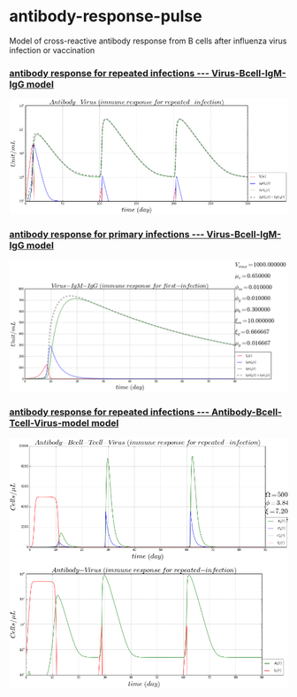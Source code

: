 # antibody-response-pulse
Model of cross-reactive antibody response from B cells after influenza virus infection or vaccination

### [antibody response for repeated infections --- Virus-Bcell-IgM-IgG model](http://nbviewer.ipython.org/github/blab/antibody-response-pulse/blob/master/bcell-array/Virus_Bcell_IgM_IgG_model.ipynb)
![alt tag](https://github.com/blab/antibody-response-pulse/blob/master/bcell-array/figure/antibody-response-repeated-infection.png)

### [antibody response for primary infections --- Virus-Bcell-IgM-IgG model](http://nbviewer.ipython.org/github/blab/antibody-response-pulse/blob/master/bcell-array/IgM_IgG_first_infection.ipynb)
![alt tag](https://github.com/blab/antibody-response-pulse/blob/master/bcell-array/figure/antibody-response-1st.png)

### [antibody response for repeated infections --- Antibody-Bcell-Tcell-Virus-model model](http://nbviewer.ipython.org/github/blab/antibody-response-pulse/blob/master/bcell-array/Antibody_Bcell_Tcell_Virus_model.ipynb)
![alt tag](https://github.com/blab/antibody-response-pulse/blob/master/bcell-array/figure/antibody-response-ABTV.png)
